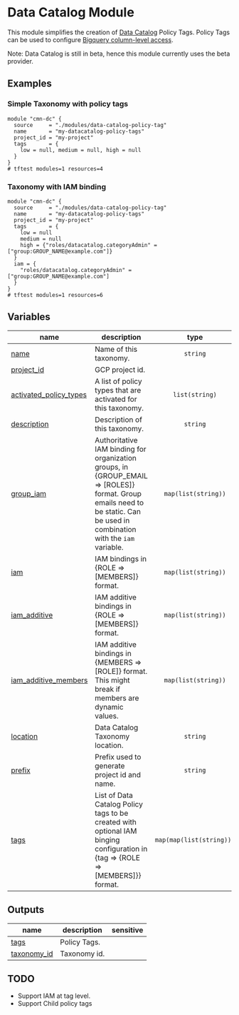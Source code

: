# Data Catalog Module

This module simplifies the creation of [Data Catalog](https://cloud.google.com/data-catalog) Policy Tags. Policy Tags can be used to configure [Bigquery column-level access](https://cloud.google.com/bigquery/docs/best-practices-policy-tags).

Note: Data Catalog is still in beta, hence this module currently uses the beta provider.
## Examples

### Simple Taxonomy with policy tags

```hcl
module "cmn-dc" {
  source     = "./modules/data-catalog-policy-tag"
  name       = "my-datacatalog-policy-tags"
  project_id = "my-project"
  tags       = {
    low = null, medium = null, high = null
  }
}
# tftest modules=1 resources=4
```

### Taxonomy with IAM binding

```hcl
module "cmn-dc" {
  source     = "./modules/data-catalog-policy-tag"
  name       = "my-datacatalog-policy-tags"
  project_id = "my-project"
  tags       = { 
    low = null
    medium = null
    high = {"roles/datacatalog.categoryAdmin" = ["group:GROUP_NAME@example.com"]}
  }
  iam = {
    "roles/datacatalog.categoryAdmin" = ["group:GROUP_NAME@example.com"]
  }
}
# tftest modules=1 resources=6
```
<!-- BEGIN TFDOC -->

## Variables

| name | description | type | required | default |
|---|---|:---:|:---:|:---:|
| [name](variables.tf#L59) | Name of this taxonomy. | <code>string</code> | ✓ |  |
| [project_id](variables.tf#L70) | GCP project id. | <code></code> | ✓ |  |
| [activated_policy_types](variables.tf#L17) | A list of policy types that are activated for this taxonomy. | <code>list&#40;string&#41;</code> |  | <code>&#91;&#34;FINE_GRAINED_ACCESS_CONTROL&#34;&#93;</code> |
| [description](variables.tf#L23) | Description of this taxonomy. | <code>string</code> |  | <code>&#34;Taxonomy - Terraform managed&#34;</code> |
| [group_iam](variables.tf#L29) | Authoritative IAM binding for organization groups, in {GROUP_EMAIL => [ROLES]} format. Group emails need to be static. Can be used in combination with the `iam` variable. | <code>map&#40;list&#40;string&#41;&#41;</code> |  | <code>&#123;&#125;</code> |
| [iam](variables.tf#L35) | IAM bindings in {ROLE => [MEMBERS]} format. | <code>map&#40;list&#40;string&#41;&#41;</code> |  | <code>&#123;&#125;</code> |
| [iam_additive](variables.tf#L41) | IAM additive bindings in {ROLE => [MEMBERS]} format. | <code>map&#40;list&#40;string&#41;&#41;</code> |  | <code>&#123;&#125;</code> |
| [iam_additive_members](variables.tf#L47) | IAM additive bindings in {MEMBERS => [ROLE]} format. This might break if members are dynamic values. | <code>map&#40;list&#40;string&#41;&#41;</code> |  | <code>&#123;&#125;</code> |
| [location](variables.tf#L53) | Data Catalog Taxonomy location. | <code>string</code> |  | <code>&#34;eu&#34;</code> |
| [prefix](variables.tf#L64) | Prefix used to generate project id and name. | <code>string</code> |  | <code>null</code> |
| [tags](variables.tf#L74) | List of Data Catalog Policy tags to be created with optional IAM binging configuration in {tag => {ROLE => [MEMBERS]}} format. | <code>map&#40;map&#40;list&#40;string&#41;&#41;&#41;</code> |  | <code>&#123;&#125;</code> |

## Outputs

| name | description | sensitive |
|---|---|:---:|
| [tags](outputs.tf#L17) | Policy Tags. |  |
| [taxonomy_id](outputs.tf#L22) | Taxonomy id. |  |

<!-- END TFDOC -->
## TODO
- Support IAM at tag level.
- Support Child policy tags